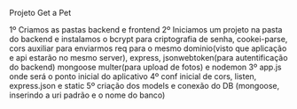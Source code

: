Projeto Get a Pet

1º Criamos as pastas backend e frontend
2º Iniciamos um projeto na pasta do backend e instalamos o bcrypt para criptografia de senha, cookei-parse, cors auxiliar para enviarmos req para o mesmo dominio(visto que aplicação e api estarão no mesmo server), express, jsonwebtoken(para autentificação do backend) mongoose multer(para upload de fotos) e nodemon
3º app.js onde será o ponto inicial do aplicativo
4º conf inicial de cors, listen, express.json e static
5º criação dos models e conexão do DB (mongoose, inserindo a uri padrão e o nome do banco)